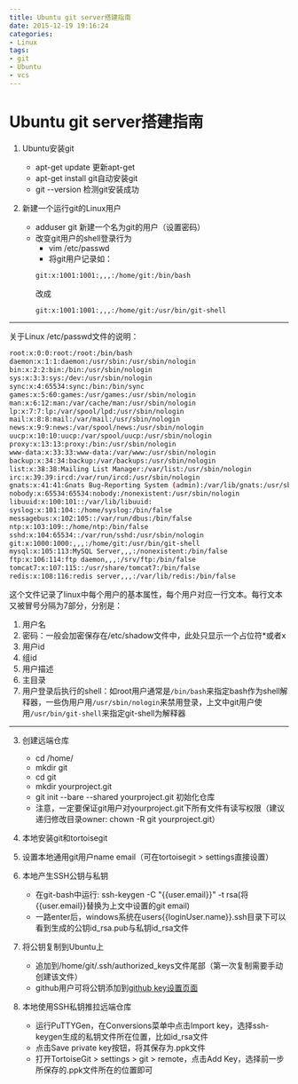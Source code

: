 ```yaml
---
title: Ubuntu git server搭建指南
date: 2015-12-19 19:16:24
categories: 
- Linux
tags:
- git
- Ubuntu
- vcs
---
```


# Ubuntu git server搭建指南

1. Ubuntu安装git
	* apt-get update	更新apt-get
	* apt-get install git自动安装git
	* git --version 检测git安装成功

2. 新建一个运行git的Linux用户
	* adduser git 新建一个名为git的用户（设置密码）
	* 改变git用户的shell登录行为
	    * vim /etc/passwd
	    * 将git用户记录如：
	    ```bash
	    git:x:1001:1001:,,,:/home/git:/bin/bash
	    ```
	    改成
	    ```bash
	    git:x:1001:1001:,,,:/home/git:/usr/bin/git-shell
	    ```
	    
---

关于Linux /etc/passwd文件的说明：

```bash
root:x:0:0:root:/root:/bin/bash
daemon:x:1:1:daemon:/usr/sbin:/usr/sbin/nologin
bin:x:2:2:bin:/bin:/usr/sbin/nologin
sys:x:3:3:sys:/dev:/usr/sbin/nologin
sync:x:4:65534:sync:/bin:/bin/sync
games:x:5:60:games:/usr/games:/usr/sbin/nologin
man:x:6:12:man:/var/cache/man:/usr/sbin/nologin
lp:x:7:7:lp:/var/spool/lpd:/usr/sbin/nologin
mail:x:8:8:mail:/var/mail:/usr/sbin/nologin
news:x:9:9:news:/var/spool/news:/usr/sbin/nologin
uucp:x:10:10:uucp:/var/spool/uucp:/usr/sbin/nologin
proxy:x:13:13:proxy:/bin:/usr/sbin/nologin
www-data:x:33:33:www-data:/var/www:/usr/sbin/nologin
backup:x:34:34:backup:/var/backups:/usr/sbin/nologin
list:x:38:38:Mailing List Manager:/var/list:/usr/sbin/nologin
irc:x:39:39:ircd:/var/run/ircd:/usr/sbin/nologin
gnats:x:41:41:Gnats Bug-Reporting System (admin):/var/lib/gnats:/usr/sbin/nologin
nobody:x:65534:65534:nobody:/nonexistent:/usr/sbin/nologin
libuuid:x:100:101::/var/lib/libuuid:
syslog:x:101:104::/home/syslog:/bin/false
messagebus:x:102:105::/var/run/dbus:/bin/false
ntp:x:103:109::/home/ntp:/bin/false
sshd:x:104:65534::/var/run/sshd:/usr/sbin/nologin
git:x:1000:1000:,,,:/home/git:/usr/bin/git-shell
mysql:x:105:113:MySQL Server,,,:/nonexistent:/bin/false
ftp:x:106:114:ftp daemon,,,:/srv/ftp:/bin/false
tomcat7:x:107:115::/usr/share/tomcat7:/bin/false
redis:x:108:116:redis server,,,:/var/lib/redis:/bin/false
```

这个文件记录了linux中每个用户的基本属性，每个用户对应一行文本。每行文本又被冒号分隔为7部分，分别是：
1. 用户名
2. 密码：一般会加密保存在/etc/shadow文件中，此处只显示一个占位符*或者x
3. 用户id
4. 组id
5. 用户描述
6. 主目录
7. 用户登录后执行的shell：如root用户通常是`/bin/bash`来指定bash作为shell解释器，一些伪用户用`/usr/sbin/nologin`来禁用登录，上文中git用户使用`/usr/bin/git-shell`来指定git-shell为解释器

---
	

3. 创建远端仓库
	* cd /home/
	* mkdir git
	* cd git
	* mkdir yourproject.git
	* git init --bare --shared yourproject.git 初始化仓库
	* 注意，一定要保证git用户对yourproject.git下所有文件有读写权限（建议递归修改目录owner: chown -R git yourproject.git）

4. 本地安装git和tortoisegit

5. 设置本地通用git用户name email（可在tortoisegit > settings直接设置）

6. 本地产生SSH公钥与私钥

	* 在git-bash中运行: ssh-keygen -C "{{user.email}}" -t rsa(将{{user.email}}替换为上文中设置的git email)
	* 一路enter后，windows系统在users\{{loginUser.name}}\.ssh目录下可以看到生成的公钥id_rsa.pub与私钥id_rsa文件

7. 将公钥复制到Ubuntu上
	* 追加到/home/git/.ssh/authorized_keys文件尾部（第一次复制需要手动创建该文件）
	* github用户可将公钥添加到[github key设置页面](https://github.com/settings/keys)
	
8. 本地使用SSH私钥推拉远端仓库
	* 运行PuTTYGen，在Conversions菜单中点击Import key，选择ssh-keygen生成的私钥文件所在位置，比如id_rsa文件
	* 点击Save private key按钮，将其保存为.ppk文件
	* 打开TortoiseGit > settings > git > remote，点击Add Key，选择前一步所保存的.ppk文件所在的位置即可
